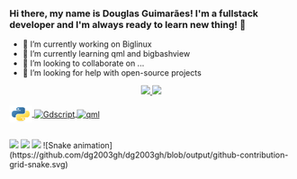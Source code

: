 ### Hi there, my name is Douglas Guimarães! I'm a fullstack developer and I'm always ready to learn new thing! 👋 

- 🔭 I’m currently working on Biglinux
- 🌱 I’m currently learning qml and bigbashview
- 👯 I’m looking to collaborate on ...
- 🤔 I’m looking for help with open-source projects

<div align="center">
  <a href="https://github.com/dg2003gh">
  <img height="180em" src="https://github-readme-stats.vercel.app/api?username=dg2003gh&show_icons=true&theme=onedark&include_all_commits=true&count_private=true"/>
  <img height="180em" src="https://github-readme-stats.vercel.app/api/top-langs/?username=dg2003gh&layout=compact&langs_count=7&theme=onedark"/>
</div>
<div style="display: inline_block"><br>
  <img align="center" alt="Python" height="30" width="40" src="https://raw.githubusercontent.com/devicons/devicon/master/icons/python/python-original.svg">
  <img align="center" alt="Gdscript" height="30" width="40" src="[https://cdn.jsdelivr.net/gh/devicons/devicon/icons/godot/godot-original-wordmark.svg](https://cdn.jsdelivr.net/gh/devicons/devicon/icons/godot/godot-original.svg)">
  <img align="center" alt="qml" height="30" width="40" src="https://www.google.com.br/url?sa=i&url=https%3A%2F%2Fplugins.jetbrains.com%2Fplugin%2F14434-qml-editor&psig=AOvVaw2JEBttjM1J86sVVxl83tz4&ust=1671143962329000&source=images&cd=vfe&ved=0CBAQjRxqFwoTCIDkv7mW-vsCFQAAAAAdAAAAABAE">
</div>
  
  ##
 
<div> 
  <a href="https://www.instagram.com/dg2003_dg/" target="_blank"><img src="https://img.shields.io/badge/-Instagram-%23E4405F?style=for-the-badge&logo=instagram&logoColor=white" target="_blank"></a>
 <a href="" target="_blank"><img src="https://img.shields.io/badge/Discord-7289DA?style=for-the-badge&logo=discord&logoColor=white" target="_blank"></a> 
  <a href = "mailto:dg2003gh@gmail.com"><img src="https://img.shields.io/badge/-Gmail-%23333?style=for-the-badge&logo=gmail&logoColor=white" target="_blank"></a>
  ![Snake animation](https://github.com/dg2003gh/dg2003gh/blob/output/github-contribution-grid-snake.svg)
 
</div>
